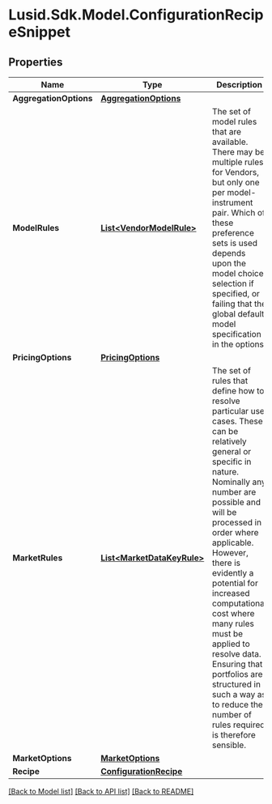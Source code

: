 
# Lusid.Sdk.Model.ConfigurationRecipeSnippet

## Properties

Name | Type | Description | Notes
------------ | ------------- | ------------- | -------------
**AggregationOptions** | [**AggregationOptions**](AggregationOptions.md) |  | [optional] 
**ModelRules** | [**List&lt;VendorModelRule&gt;**](VendorModelRule.md) | The set of model rules that are available. There may be multiple rules for Vendors, but only one per model-instrument pair.  Which of these preference sets is used depends upon the model choice selection if specified, or failing that the global default model specification  in the options. | [optional] 
**PricingOptions** | [**PricingOptions**](PricingOptions.md) |  | [optional] 
**MarketRules** | [**List&lt;MarketDataKeyRule&gt;**](MarketDataKeyRule.md) | The set of rules that define how to resolve particular use cases. These can be relatively general or specific in nature.  Nominally any number are possible and will be processed in order where applicable. However, there is evidently a potential  for increased computational cost where many rules must be applied to resolve data. Ensuring that portfolios are structured in  such a way as to reduce the number of rules required is therefore sensible. | [optional] 
**MarketOptions** | [**MarketOptions**](MarketOptions.md) |  | [optional] 
**Recipe** | [**ConfigurationRecipe**](ConfigurationRecipe.md) |  | [optional] 

[[Back to Model list]](../README.md#documentation-for-models)
[[Back to API list]](../README.md#documentation-for-api-endpoints)
[[Back to README]](../README.md)


